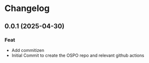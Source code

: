 # Changelog

## 0.0.1 (2025-04-30)

### Feat

- Add commitizen
- Initial Commit to create the OSPO repo and relevant github actions
